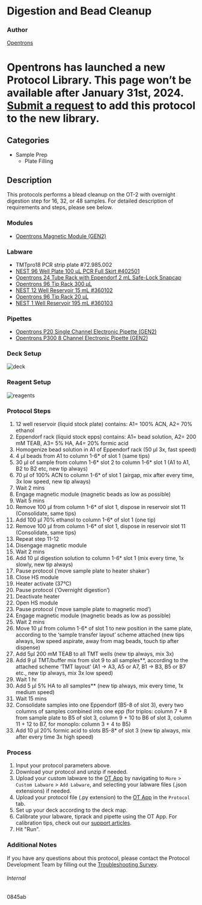 # Digestion and Bead Cleanup


### Author
[Opentrons](https://opentrons.com/)



# Opentrons has launched a new Protocol Library. This page won’t be available after January 31st, 2024. [Submit a request](https://docs.google.com/forms/d/e/1FAIpQLSdYYp9QCKow4nn0KlCVsMS3HX0eJ0N9O7-erajKvcpT0lWbSg/viewform) to add this protocol to the new library.

## Categories
* Sample Prep
	* Plate Filling


## Description
This protocols performs a blead cleanup on the OT-2 with overnight digestion step for 16, 32, or 48 samples. For detailed description of requirements and steps, please see below.

### Modules
* [Opentrons Magnetic Module (GEN2)](https://shop.opentrons.com/magnetic-module-gen2/)


### Labware
* TMTpro18 PCR strip plate #72.985.002
* [NEST 96 Well Plate 100 µL PCR Full Skirt #402501](http://www.cell-nest.com/page94?_l=en&product_id=97&product_category=96)
* [Opentrons 24 Tube Rack with Eppendorf 2 mL Safe-Lock Snapcap](https://shop.opentrons.com/collections/opentrons-tips/products/tube-rack-set-1)
* [Opentrons 96 Tip Rack 300 µL](https://shop.opentrons.com/collections/opentrons-tips/products/opentrons-300ul-tips)
* [NEST 12 Well Reservoir 15 mL #360102](http://www.cell-nest.com/page94?_l=en&product_id=102)
* [Opentrons 96 Tip Rack 20 µL](https://shop.opentrons.com/collections/opentrons-tips/products/opentrons-10ul-tips)
* [NEST 1 Well Reservoir 195 mL #360103](http://www.cell-nest.com/page94?_l=en&product_id=102)


### Pipettes
* [Opentrons P20 Single Channel Electronic Pipette (GEN2)](https://shop.opentrons.com/single-channel-electronic-pipette-p20/)
* [Opentrons P300 8 Channel Electronic Pipette (GEN2)](https://shop.opentrons.com/8-channel-electronic-pipette/)


### Deck Setup
![deck](https://opentrons-protocol-library-website.s3.amazonaws.com/custom-README-images/0845ab/Screen+Shot+2023-12-10+at+9.35.34+PM.png)


### Reagent Setup
![reagents](https://opentrons-protocol-library-website.s3.amazonaws.com/custom-README-images/0845ab/Screen+Shot+2023-12-10+at+9.37.20+PM.png)


### Protocol Steps
1. 12 well reservoir (liquid stock plate) contains: A1= 100% ACN, A2= 70% ethanol
2. Eppendorf rack (liquid stock epps) contains: A1= bead solution, A2= 200 mM TEAB, A3= 5% HA, A4= 20% formic acid
3. Homogenize bead solution in A1 of Eppendorf rack (50 µl 3x, fast speed)
4. 4 µl beads from A1 to column 1-6* of slot 1 (same tips)
5. 30 µl of sample from column 1-6* slot 2 to column 1-6* slot 1 (A1 to A1, B2 to B2 etc, new tip always)
6. 70 µl of 100% ACN to column 1-6* of slot 1 (airgap, mix after every time, 3x low speed, new tip always)
7. Wait 2 mins
8. Engage magnetic module (magnetic beads as low as possible)
9. Wait 5 mins
10. Remove 100 µl from column 1-6* of slot 1, dispose in reservoir slot 11 (Consolidate, same tips)
11. Add 100 µl 70% ethanol to column 1-6* of slot 1 (one tip)
12. Remove 100 µl from column 1-6* of slot 1, dispose in reservoir slot 11 (Consolidate, same tips)
13. Repeat step 11-12
14. Disengage magnetic module
15. Wait 2 mins
16. Add 10 µl digestion solution to column 1-6* slot 1 (mix every time, 1x slowly, new tip always)
17. Pause protocol (‘move sample plate to heater shaker’)
18. Close HS module
19. Heater activate (37°C)
20. Pause protocol (‘Overnight digestion’)
21. Deactivate heater
22. Open HS module
23. Pause protocol (‘move sample plate to magnetic mod’)
24. Engage magnetic module (magnetic beads as low as possible)
25. Wait 2 mins
26. Move 10 µl from column 1-6* of slot 1 to new position in the same plate, according to the ‘sample transfer layout’ scheme attached (new tips always, low speed aspirate, away from mag beads, touch tip after dispense)
27. Add 5µl 200 mM TEAB to all TMT wells (new tip always, mix 3x)
28. Add 9 µl TMT/buffer mix from slot 9 to all samples**, according to the attached scheme ‘TMT layout’ (A1 -> A3, A5 or A7, B1 -> B3, B5 or B7 etc., new tip always, mix 3x low speed)
29. Wait 1 hr
30. Add 5 µl 5% HA to all samples** (new tip always, mix every time, 1x medium speed)
31. Wait 15 mins
32. Consolidate samples into one Eppendorf (B5-8 of slot 3), every two columns of samples combined into one epp (for triplos: column 7 + 8 from sample plate to B5 of slot 3, column 9 + 10 to B6 of slot 3, column 11 + 12 to B7, for monoplo: column 3 + 4 to B5)
33. Add 10 µl 20% formic acid to slots B5-8* of slot 3 (new tip always, mix after every time 3x high speed)


### Process
1. Input your protocol parameters above.
2. Download your protocol and unzip if needed.
3. Upload your custom labware to the [OT App](https://opentrons.com/ot-app) by navigating to `More` > `Custom Labware` > `Add Labware`, and selecting your labware files (.json extensions) if needed.
4. Upload your protocol file (.py extension) to the [OT App](https://opentrons.com/ot-app) in the `Protocol` tab.
5. Set up your deck according to the deck map.
6. Calibrate your labware, tiprack and pipette using the OT App. For calibration tips, check out our [support articles](https://support.opentrons.com/en/collections/1559720-guide-for-getting-started-with-the-ot-2).
7. Hit "Run".


### Additional Notes
If you have any questions about this protocol, please contact the Protocol Development Team by filling out the [Troubleshooting Survey](https://protocol-troubleshooting.paperform.co/).


###### Internal
0845ab
